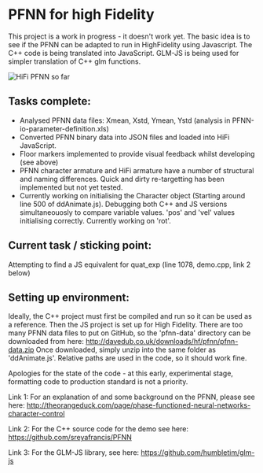 # PFNN for high Fidelity

This project is a work in progress - it doesn't work yet. 
The basic idea is to see if the PFNN can be adapted to run in HighFidelity using Javascript. The C++ code is being translated into JavaScript. GLM-JS is being used for simpler translation of C++ glm functions.

![HiFi PFNN so far](/pfnn-hifi.gif)

## Tasks complete:
* Analysed PFNN data files: Xmean, Xstd, Ymean, Ystd (analysis in PFNN-io-parameter-definition.xls)
* Converted PFNN binary data into JSON files and loaded into HiFi JavaScript.
* Floor markers implemented to provide visual feedback whilst developing (see above)
* PFNN character armature and HiFi armature have a number of structural and naming differences. Quick and dirty re-targetting has been implemented but not yet tested.
* Currently working on initialising the Character object (Starting around line 500 of ddAnimate.js). Debugging both C++ and JS versions simultaneouosly to compare variable values. 'pos' and 'vel' values initialising correctly. Currently working on 'rot'. 

## Current task / sticking point:
Attempting to find a JS equivalent for quat_exp (line 1078, demo.cpp, link 2 below)

## Setting up environment:
Ideally, the C++ project must first be compiled and run so it can be used as a reference. 
Then the JS project is set up for High Fidelity. There are too many PFNN data files to put on GitHub, so the 'pfnn-data' directory can be downloaded from here:
http://davedub.co.uk/downloads/hf/pfnn/pfnn-data.zip
Once downloaded, simply unzip into the same folder as 'ddAnimate.js'. Relative paths are used in the code, so it should work fine.

Apologies for the state of the code - at this early, experimental stage, formatting code to production standard is not a priority.

Link 1: For an explanation of and some background on the PFNN, please see here:
http://theorangeduck.com/page/phase-functioned-neural-networks-character-control

Link 2: For the C++ source code for the demo see here:
https://github.com/sreyafrancis/PFNN

Link 3: For the GLM-JS library, see here:
https://github.com/humbletim/glm-js